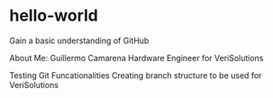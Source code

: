 # hello-world
Gain a basic understanding of GitHub


About Me:
Guillermo Camarena
Hardware Engineer for VeriSolutions

Testing Git Funcationalities
Creating branch structure to be used for VeriSolutions 
